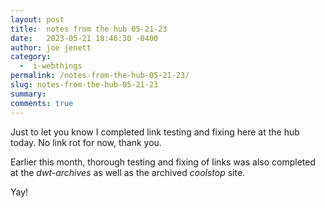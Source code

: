 ```yaml
---
layout: post
title:  notes from the hub 05-21-23
date:   2023-05-21 18:46:30 -0400
author: joe jenett
category:
  -  i-webthings
permalink: /notes-from-the-hub-05-21-23/
slug: notes-from-the-hub-05-21-23
summary: 
comments: true
---
```

Just to let you know I completed link testing and fixing here at the hub today. No link rot for now, thank you.

Earlier this month, thorough testing and fixing of links was also completed at the _dwt-archives_ as well as the archived _coolstop_ site.

Yay!


<a href="https://brid.gy/publish/mastodon"></a>